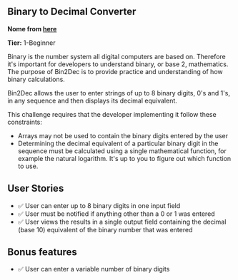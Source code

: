 ## Binary to Decimal Converter

**Nome from [here](https://github.com/florinpop17/app-ideas)**<br/>



**Tier:** 1-Beginner

Binary is the number system all digital computers are based on.
Therefore it's important for developers to understand binary, or base 2,
mathematics. The purpose of Bin2Dec is to provide practice and
understanding of how binary calculations.

Bin2Dec allows the user to enter strings of up to 8 binary digits, 0's
and 1's, in any sequence and then displays its decimal equivalent.

This challenge requires that the developer implementing it follow these
constraints:

-   Arrays may not be used to contain the binary digits entered by the user
-   Determining the decimal equivalent of a particular binary digit in the
    sequence must be calculated using a single mathematical function, for
    example the natural logarithm. It's up to you to figure out which function
    to use.

## User Stories

-   ✅ User can enter up to 8 binary digits in one input field
-   ✅ User must be notified if anything other than a 0 or 1 was entered
-   ✅ User views the results in a single output field containing the decimal (base 10) equivalent of the binary number that was entered

## Bonus features

-   ✅ User can enter a variable number of binary digits